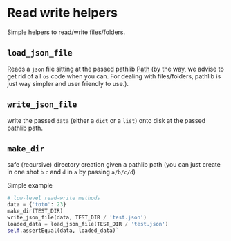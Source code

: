 # Read write helpers

Simple helpers to read/write files/folders.

## `load_json_file`

Reads a `json` file sitting at the passed pathlib <a href=https://docs.python.org/3/library/pathlib.html class="external-link" target="_blank">Path</a> (by the way, we advise to get rid of all `os` code when you can. 
For dealing with files/folders, pathlib is just way simpler and user friendly to use.).

## `write_json_file`

write the passed `data` (either a `dict` or a `list`) onto disk at the passed pathlib path.

## `make_dir`

safe (recursive) directory creation given a pathlib path (you can just create in one shot `b` `c` and `d` in `a` by passing `a/b/c/d`)


Simple example 
```python 
# low-level read-write methods
data = {'toto': 23}
make_dir(TEST_DIR)
write_json_file(data, TEST_DIR / 'test.json')
loaded_data = load_json_file(TEST_DIR / 'test.json')
self.assertEqual(data, loaded_data)`
```